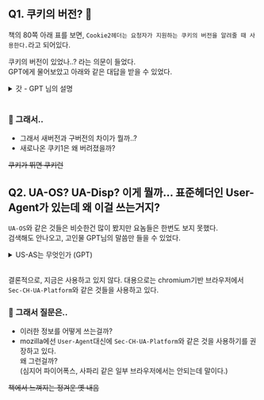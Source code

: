 ## Q1. 쿠키의 버전? 🍪

책의 80쪽 아래 표를 보면, `Cookie2헤더는 요청자가 지원하는 쿠키의 버전을 알려줄 때 사용한다.`라고 되어있다.

쿠키의 버전이 있었나..? 라는 의문이 들었다.  
GPT에게 물어보았고 아래와 같은 대답을 받을 수 있었다.

<details>
<summary>갓 - GPT 님의 설명</summary>
<div markdown>

> ## 쿠키 버전 0
> 초기 쿠키 스펙에서 사용되는 버전입니다. 이 버전에서는 Set-Cookie 헤더에 Version=0 속성을 명시하지 않습니다. 쿠키의 속성 정보는 Set-Cookie 헤더의 다른 속성들을 사용하여 전달됩니다.
> 
> ## 쿠키 버전 1
> 쿠키 스펙의 개정판에서 사용되는 버전입니다. 이 버전에서는 Set-Cookie 헤더 대신 Set-Cookie2 헤더를 사용하여 쿠키를 설정합니다. Set-Cookie2 헤더는 Version=1 속성을 명시하여 버전 정보를 전달합니다. 쿠키의 속성 정보는 Set-Cookie2 헤더에 포함됩니다.
> 
> Set-Cookie2 헤더는 쿠키 속성을 표준화하여, 보안 및 세션 관리와 같은 웹 애플리케이션의 고급 기능을 지원합니다. 예를 들어, Set-Cookie2 헤더는 Max-Age 속성을 사용하여 쿠키의 만료 시간을 초 단위로 지정할 수 있습니다. 또한 Comment 속성을 사용하여 쿠키의 설명을 추가할 수도 있습니다.
>
> ## 쿠키 버전 2
> 쿠키 스펙에서는 쿠키 버전 2를 고려했지만, 이후에는 채택되지 않았습니다. 따라서, 쿠키 버전 2는 현재 사용되지 않습니다.
</details>
<br>

### 🤔 그래서.. 
- 그래서 새버전과 구버전의 차이가 뭘까..?
- 새로나온 쿠키1은 왜 버려졌을까?

~~쿠키가 뛰면 쿠키런~~

## Q2. UA-OS? UA-Disp? 이게 뭘까...  표준헤더인 User-Agent가 있는데 왜 이걸 쓰는거지?

`UA-OS`와 같은 것들은 비슷한건 많이 봤지만 요놈들은 한번도 보지 못했다.  
검색해도 안나오고, 고인물 GPT님의 말씀만 들을 수 있었다.

<details>
<summary>US-AS는 무엇인가 (GPT)</summary>
<div markdown>

> ua-os 헤더는 과거에 일부 브라우저에서 사용되던 사용자 에이전트(User-Agent) 헤더의 일부였습니다.
>
> 이 헤더는 사용자 에이전트(User-Agent)의 운영 체제(OS) 정보를 나타내는 데 사용되었습니다. 예를 들어, Mozilla/5.0 (Windows NT 10.0; Win64; x64) AppleWebKit/537.36 (KHTML, like Gecko) Chrome/58.0.3029.110 Safari/537.3과 같은 사용자 에이전트(User-Agent) 문자열에서 Windows NT 10.0은 해당 사용자가 Windows 10 운영 체제를 사용하고 있다는 것을 나타냅니다.
> 
> 하지만, 이러한 사용자 에이전트(User-Agent) 정보가 공격자들에게 유용한 정보를 제공할 수 있다는 이유로 최근의 웹 표준에서는 이러한 정보를 최소화하기 위한 노력이 이루어지고 있습니다. 따라서, 최근 대부분의 브라우저에서는 ua-os 헤더를 더 이상 지원하지 않습니다.
>
> 현재 대부분의 사용자 에이전트(User-Agent)에서는 User-Agent 헤더를 통해 브라우저, 운영 체제 및 기타 관련 정보를 전송하며, 이러한 정보를 통해 웹 애플리케이션은 특정 플랫폼에 최적화된 콘텐츠를 제공할 수 있습니다.

</details>
<br>

결론적으로, 지금은 사용하고 있지 않다.
대용으로는 chromium기반 브라우저에서 `Sec-CH-UA-Platform`와 같은 것들을 사용하고 있다.

### 🤔 그래서 질문은..
- 이러한 정보를 어떻게 쓰는걸까?
- mozilla에선 `User-Agent`대신에 `Sec-CH-UA-Platform`와 같은 것을 사용하기를 권장하고 있다.  
  왜 그런걸까?  
  (심지어 파이어폭스, 사파리 같은 일부 브라우저에서는 안되는데 말이다.)

~~책에서 느껴지는 정겨운 옛 내음~~
